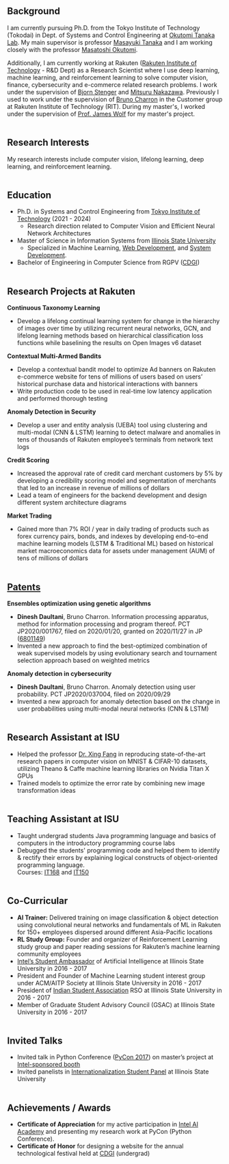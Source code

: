 ## Background
I am currently pursuing Ph.D. from the Tokyo Institute of Technology (Tokodai) in Dept. of Systems and Control Engineering at [Okutomi Tanaka Lab](http://www.ok.sc.e.titech.ac.jp/index.shtml). My main supervisor is professor [Masayuki Tanaka](http://www.ok.sc.e.titech.ac.jp/~mtanaka/) and I am working closely with the professor [Masatoshi Okutomi](http://www.ok.sc.e.titech.ac.jp/mem/mxo/okutomi.html). 

Additionally, I am currently working at Rakuten ([Rakuten Institute of Technology](https://rit.rakuten.co.jp/)  - R&D Dept) as a Research Scientist where I use deep learning, machine learning, and reinforcement learning to solve computer vision, finance, cybersecurity and e-commerce related research problems. I work under the supervision of [Bjorn Stenger](https://scholar.google.com/citations?user=plhjgHUAAAAJ&hl=en) and [Mitsuru Nakazawa](https://scholar.google.com/citations?user=TLQD7yUAAAAJ&hl=ja). Previously I used to work under the supervision of [Bruno Charron](https://scholar.google.co.jp/citations?user=klbU-o4AAAAJ&hl=en) in the Customer group at Rakuten Institute of Technology (RIT). During my master's, I worked under the supervision of [Prof. James Wolf](https://www.semanticscholar.org/author/James-R.-Wolf/2543949) for my master's project. 
<br /><br />

## Research Interests
My research interests include computer vision, lifelong learning, deep learning, and reinforcement learning.
<br /><br />

## Education
- Ph.D. in Systems and Control Engineering from [Tokyo Institute of Technology](https://www.titech.ac.jp/english/) (2021 - 2024)
	- Research direction related to Computer Vision and Efficient Neural Network Architectures
- Master of Science in Information Systems from [Illinois State University](https://illinoisstate.edu/)
	- Specialized in Machine Learning, [Web Development](https://illinoisstate.edu/academics/internet-application-development-certificate/), and [System Development](https://illinoisstate.edu/academics/systems-analyst-certificate/).
- Bachelor of Engineering in Computer Science from RGPV ([CDGI](https://cdgi.edu.in/cdgi.php))
<br /><br />

## Research Projects at Rakuten

**Continuous Taxonomy Learning**
- Develop a lifelong continual learning system for change in the hierarchy of images over time by utilizing recurrent neural networks, GCN, and lifelong learning methods based on hierarchical classification loss functions while baselining the results on Open Images v6 dataset

**Contextual Multi-Armed Bandits**
- Develop a contextual bandit model to optimize Ad banners on Rakuten e-commerce website for tens of millions of users based on users’ historical purchase data and historical interactions with banners
- Write production code to be used in real-time low latency application and performed thorough testing

**Anomaly Detection in Security**
- Develop a user and entity analysis (UEBA) tool using clustering and multi-modal (CNN & LSTM) learning to detect malware and anomalies in tens of thousands of Rakuten employee’s terminals from network text logs

**Credit Scoring**
- Increased the approval rate of credit card merchant customers by 5% by developing a credibility scoring model and segmentation of merchants that led to an increase in revenue of millions of dollars
- Lead a team of engineers for the backend development and design different system architecture diagrams

**Market Trading**
- Gained more than 7% ROI / year in daily trading of products such as forex currency pairs, bonds, and indexes by developing end-to-end machine learning models (LSTM & Traditional ML) based on historical market macroeconomics data for assets under management (AUM) of tens of millions of dollars
<br /><br />

## [Patents](https://patents.google.com/?inventor=%E3%83%87%E3%82%A3%E3%83%8D%E3%82%B7%E3%83%A5+%E3%83%89%E3%83%AB%E3%82%BF%E3%83%8B)
**Ensembles optimization using genetic algorithms**
- **Dinesh Daultani**, Bruno Charron. Information processing apparatus, method for information processing and program thereof. PCT JP2020/001767, filed on 2020/01/20, granted on 2020/11/27 in JP ([6801149](https://patents.google.com/patent/JP6801149B1/))
- Invented a new approach to find the best-optimized combination of weak supervised models by using evolutionary search and tournament selection approach based on weighted metrics

**Anomaly detection in cybersecurity**
- **Dinesh Daultani**, Bruno Charron. Anomaly detection using user probability. PCT JP2020/037004, filed on 2020/09/29
- Invented a new approach for anomaly detection based on the change in user probabilities using multi-modal neural networks (CNN & LSTM)
<br /><br />

## Research Assistant at ISU
- Helped the professor [Dr. Xing Fang](https://scholar.google.com/citations?user=TdhUhMsAAAAJ&hl=en) in reproducing state-of-the-art research papers in computer vision on MNIST & CIFAR-10 datasets, utilizing Theano & Caffe machine learning libraries on Nvidia Titan X GPUs 
- Trained models to optimize the error rate by combining new image transformation ideas
<br /><br />

## Teaching Assistant at ISU
- Taught undergrad students Java programming language and basics of computers in the introductory programming course labs
- Debugged the students' programming code and helped them to identify & rectify their errors by explaining logical constructs of object-oriented programming language.  
Courses: [IT168](https://coursefinder.illinoisstate.edu/it/168/) and [IT150](https://coursefinder.illinoisstate.edu/it/150/)
<br /><br />

## Co-Curricular
- **AI Trainer:** Delivered training on image classification & object detection using convolutional neural networks and fundamentals of ML in Rakuten for 150+ employees dispersed around different Asia-Pacific locations 
- **RL Study Group:** Founder and organizer of Reinforcement Learning study group and paper reading sessions for Rakuten’s machine learning community employees
- [Intel’s Student Ambassador](https://software.intel.com/content/www/us/en/develop/community/ambassadors.html) of Artificial Intelligence at Illinois State University in 2016 - 2017
- President and Founder of Machine Learning student interest group under ACM/AITP Society at Illinois State University in 2016 - 2017
- President of [Indian Student Association](https://www.facebook.com/ISAATISU/) RSO at Illinois State University in 2016 - 2017
- Member of Graduate Student Advisory Council (GSAC) at Illinois State University in 2016 - 2017
<br /><br />

## Invited Talks
- Invited talk in Python Conference ([PyCon 2017](https://pycon-archive.python.org/2017/)) on master’s project at [Intel-sponsored booth](https://www.facebook.com/IntelDeveloperZone/videos/10154597090152338)
- Invited panelists in [Internationalization Student Panel](https://events.illinoisstate.edu/event/internationalization-of-isu-students-forum/) at Illinois State University
<br /><br />

## Achievements / Awards
- **Certificate of Appreciation** for my active participation in [Intel AI Academy](https://software.intel.com/content/www/us/en/develop/topics/ai/training.html) and presenting my research work at PyCon (Python Conference).
- **Certificate of Honor** for designing a website for the annual technological festival held at [CDGI](https://cdgi.edu.in/cdgi.php) (undergrad)
